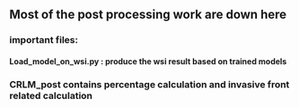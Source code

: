 ## Most of the post processing work are down here



###    __important files:__
####  Load_model_on_wsi.py  :  produce the wsi result based on trained models


### CRLM_post  contains percentage calculation and  invasive front related calculation

